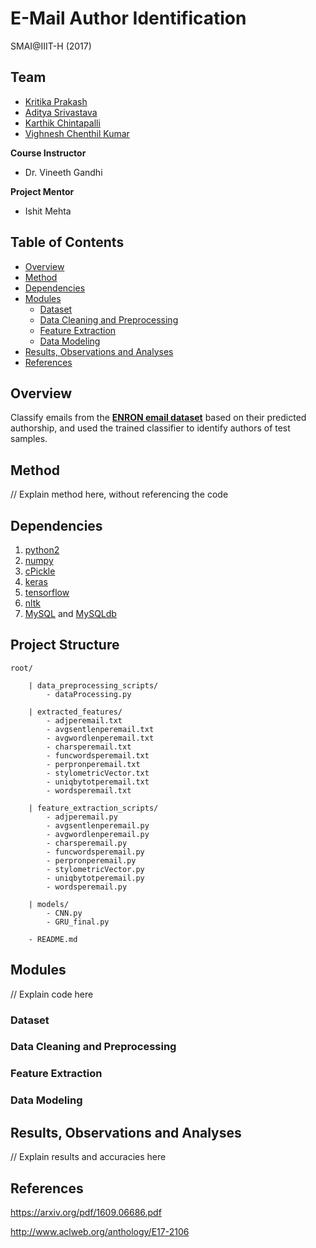 # E-Mail Author Identification

SMAI@IIIT-H (2017)

## Team

- [Kritika Prakash]()
- [Aditya Srivastava](https://github.com/IamAdiSri)
- [Karthik Chintapalli]()
- [Vighnesh Chenthil Kumar]()

**Course Instructor**
- Dr. Vineeth Gandhi

**Project Mentor**
- Ishit Mehta

## Table of Contents
- [Overview](https://github.com/IamAdiSri/smai-proj#Overview)
- [Method](https://github.com/IamAdiSri/smai-proj#Method)
- [Dependencies](https://github.com/IamAdiSri/smai-proj#Dependencies)
- [Modules](https://github.com/IamAdiSri/smai-proj#Modules)
    - [Dataset](https://github.com/IamAdiSri/smai-proj#Dataset)
    - [Data Cleaning and Preprocessing](https://github.com/IamAdiSri/smai-proj#Data-Cleaning_and-Preprocessing)
    - [Feature Extraction](https://github.com/IamAdiSri/smai-proj#Feature-Extraction)
    - [Data Modeling](https://github.com/IamAdiSri/smai-proj#Data-Modeling)
- [Results, Observations and Analyses](https://github.com/IamAdiSri/smai-proj#Results-Observations-and-Analyses)
- [References](https://github.com/IamAdiSri/smai-proj#References)

## Overview

Classify emails from the [**ENRON email dataset**]() based on their predicted authorship, and used the trained classifier to identify authors of test samples.

## Method

// Explain method here, without referencing the code

## Dependencies
1. [python2](https://python.org)
2. [numpy](https://numpy.org)
3. [cPickle](https://docs.python.org/2.2/lib/module-cPickle.html)
4. [keras](https://keras.io)
5. [tensorflow](https://tensorflow.org)
6. [nltk](https://nltk.org)
7. [MySQL](https://mysql.com) and [MySQLdb](https://pypi.python.org/pypi/MySQL-python)

## Project Structure
    root/

        | data_preprocessing_scripts/
            - dataProcessing.py

        | extracted_features/
            - adjperemail.txt
            - avgsentlenperemail.txt
            - avgwordlenperemail.txt
            - charsperemail.txt
            - funcwordsperemail.txt
            - perpronperemail.txt
            - stylometricVector.txt
            - uniqbytotperemail.txt
            - wordsperemail.txt

        | feature_extraction_scripts/
            - adjperemail.py
            - avgsentlenperemail.py
            - avgwordlenperemail.py
            - charsperemail.py
            - funcwordsperemail.py
            - perpronperemail.py
            - stylometricVector.py
            - uniqbytotperemail.py
            - wordsperemail.py

        | models/
            - CNN.py
            - GRU_final.py

        - README.md

## Modules

// Explain code here

### Dataset
### Data Cleaning and Preprocessing
### Feature Extraction
### Data Modeling

## Results, Observations and Analyses

// Explain results and accuracies here

## References
https://arxiv.org/pdf/1609.06686.pdf

http://www.aclweb.org/anthology/E17-2106
